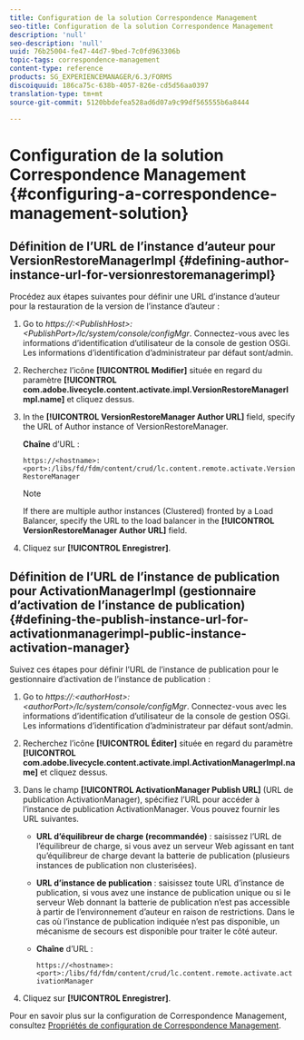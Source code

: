 ```yaml
---
title: Configuration de la solution Correspondence Management
seo-title: Configuration de la solution Correspondence Management
description: 'null'
seo-description: 'null'
uuid: 76b25004-fe47-44d7-9bed-7c0fd963306b
topic-tags: correspondence-management
content-type: reference
products: SG_EXPERIENCEMANAGER/6.3/FORMS
discoiquuid: 186ca75c-638b-4057-826e-cd5d56aa0397
translation-type: tm+mt
source-git-commit: 5120bbdefea528ad6d07a9c99df565555b6a8444

---
```



# Configuration de la solution Correspondence Management {#configuring-a-correspondence-management-solution}

## Définition de l’URL de l’instance d’auteur pour VersionRestoreManagerImpl {#defining-author-instance-url-for-versionrestoremanagerimpl}

Procédez aux étapes suivantes pour définir une URL d’instance d’auteur pour la restauration de la version de l’instance d’auteur :

1. Go to *https://:&lt;PublishHost>:&lt;PublishPort>/lc/system/console/configMgr*. Connectez-vous avec les informations d’identification d’utilisateur de la console de gestion OSGi. Les informations d’identification d’administrateur par défaut sont/admin.
1. Recherchez l’icône **[!UICONTROL Modifier]** située en regard du paramètre **[!UICONTROL com.adobe.livecycle.content.activate.impl.VersionRestoreManagerImpl.name]** et cliquez dessus.
1. In the **[!UICONTROL VersionRestoreManager Author URL]** field, specify the URL of Author instance of VersionRestoreManager.

   **Chaîne** d’URL :

   `https://<hostname>:<port>:/libs/fd/fdm/content/crud/lc.content.remote.activate.VersionRestoreManager`

   >[!NOTE]
   >
   >If there are multiple author instances (Clustered) fronted by a Load Balancer, specify the URL to the load balancer in the **[!UICONTROL VersionRestoreManager Author URL]** field.

1. Cliquez sur **[!UICONTROL Enregistrer]**.

## Définition de l’URL de l’instance de publication pour ActivationManagerImpl (gestionnaire d’activation de l’instance de publication) {#defining-the-publish-instance-url-for-activationmanagerimpl-public-instance-activation-manager}

Suivez ces étapes pour définir l’URL de l’instance de publication pour le gestionnaire d’activation de l’instance de publication :

1. Go to *https://:&lt;authorHost>:&lt;authorPort>/lc/system/console/configMgr*. Connectez-vous avec les informations d’identification d’utilisateur de la console de gestion OSGi. Les informations d’identification d’administrateur par défaut sont/admin.
1. Recherchez l’icône **[!UICONTROL Éditer]** située en regard du paramètre **[!UICONTROL com.adobe.livecycle.content.activate.impl.ActivationManagerImpl.name]** et cliquez dessus.
1. Dans le champ **[!UICONTROL ActivationManager Publish URL]** (URL de publication ActivationManager), spécifiez l’URL pour accéder à l’instance de publication ActivationManager. Vous pouvez fournir les URL suivantes.

   * **URL d’équilibreur de charge (recommandée)** : saisissez l’URL de l’équilibreur de charge, si vous avez un serveur Web agissant en tant qu’équilibreur de charge devant la batterie de publication (plusieurs instances de publication non clusterisées).
   * **URL d’instance de publication** : saisissez toute URL d’instance de publication, si vous avez une instance de publication unique ou si le serveur Web donnant la batterie de publication n’est pas accessible à partir de l’environnement d’auteur en raison de restrictions. Dans le cas où l’instance de publication indiquée n’est pas disponible, un mécanisme de secours est disponible pour traiter le côté auteur.
   * **Chaîne** d’URL :

      `https://<hostname>:<port>:/libs/fd/fdm/content/crud/lc.content.remote.activate.activationManager`

1. Cliquez sur **[!UICONTROL Enregistrer]**.

Pour en savoir plus sur la configuration de Correspondence Management, consultez [Propriétés de configuration de Correspondence Management](https://helpx.adobe.com/aem-forms/6-2/cm-configuration-properties.html).
